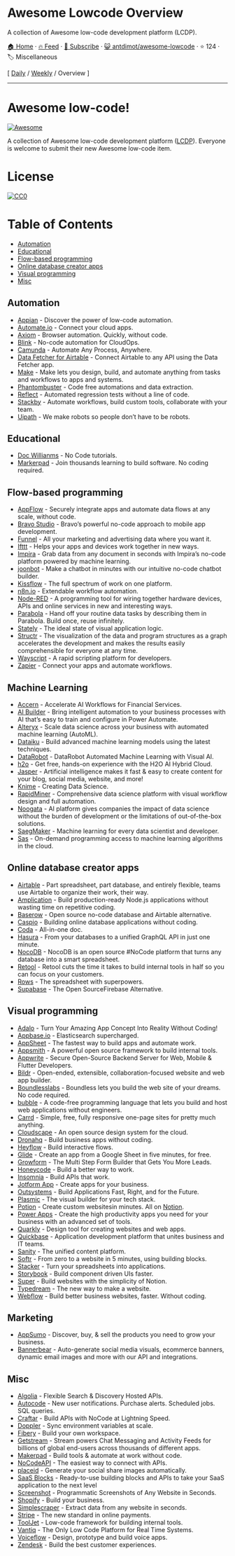 # Awesome Lowcode Overview

A collection of Awesome low-code development platform (LCDP).

[🏠 Home](/README.md) · [🔥 Feed](https://test.trackawesomelist.com/antdimot/awesome-lowcode/rss.xml) · [📮 Subscribe](https://trackawesomelist.us17.list-manage.com/subscribe?u=d2f0117aa829c83a63ec63c2f&id=36a103854c) · [😺 antdimot/awesome-lowcode](https://github.com/antdimot/awesome-lowcode/blob/master/README.md) · ⭐ 124 · 🏷️ Miscellaneous

[ [Daily](/content/antdimot/awesome-lowcode/README.md) / [Weekly](/content/antdimot/awesome-lowcode/week/README.md) / Overview ]

---

# Awesome low-code!

[![Awesome](https://cdn.rawgit.com/sindresorhus/awesome/d7305f38d29fed78fa85652e3a63e154dd8e8829/media/badge.svg)](https://github.com/antdimot/awesome-lowcode)

A collection of Awesome low-code development platform ([LCDP](https://en.wikipedia.org/wiki/Low-code_development_platform)).
Everyone is welcome to submit their new Awesome low-code item.

# License

[![CC0](https://licensebuttons.net/p/zero/1.0/88x31.png)](https://creativecommons.org/publicdomain/zero/1.0/)

# Table of Contents

*   [Automation](#automation)
*   [Educational](#educational)
*   [Flow-based programming](#flow-based-programming)
*   [Online database creator apps](#online-database-creator-apps)
*   [Visual programming](#visual-programming)
*   [Misc](#misc)

## Automation

*   [Appian](https://www.appian.com/) - Discover the power of low-code automation.
*   [Automate.io](https://automate.io) - Connect your cloud apps.
*   [Axiom](https://axiom.ai/) - Browser automation. Quickly, without code.
*   [Blink](https://www.blinkops.com) - No-code automation for CloudOps.
*   [Camunda](https://camunda.com/) - Automate Any Process, Anywhere.
*   [Data Fetcher for Airtable](https://datafetcher.com/) - Connect Airtable to any API using the Data Fetcher app.
*   [Make](https://www.make.com) - Make lets you design, build, and automate anything from tasks and workflows to apps and systems.
*   [Phantombuster](https://phantombuster.com/) - Code free automations and data extraction.
*   [Reflect](https://reflect.run/) - Automated regression tests without a line of code.
*   [Stackby](https://stackby.com/) - Automate workflows, build custom tools, collaborate with your team.
*   [Uipath](https://www.uipath.com/) - We make robots so people don’t have to be  robots.

## Educational

*   [Doc Willianms](https://www.youtube.com/channel/UCXv_CS0DaUVS25tFGkRALoA) - No Code tutorials.
*   [Markerpad](https://www.makerpad.co/) - Join thousands learning to build software. No coding required.

## Flow-based programming

*   [AppFlow](https://aws.amazon.com/appflow/) -  Securely integrate apps and automate data flows at any scale, without code.
*   [Bravo Studio](https://www.bravostudio.app/) - Bravo’s powerful no-code approach to mobile app development.
*   [Funnel](https://funnel.io/) - All your marketing and advertising data where you want it.
*   [Ifttt](https://ifttt.com/) - Helps your apps and devices work together in new ways.
*   [Impira](https://www.impira.com/) - Grab data from any document in seconds with Impira’s no-code platform powered by machine learning.
*   [joonbot](https://joonbot.com/) - Make a chatbot in minutes with our intuitive no-code chatbot builder.
*   [Kissflow](https://kissflow.com) - The full spectrum of work on one platform.
*   [n8n.io](https://n8n.io/) - Extendable workflow automation.
*   [Node-RED](https://nodered.org/) - A programming tool for wiring together hardware devices, APIs and online services in new and interesting ways.
*   [Parabola](https://parabola.io/) - Hand off your routine data tasks by describing them in Parabola. Build once, reuse infinitely.
*   [Stately](https://stately.ai/) - The ideal state of visual application logic.
*   [Structr](https://structr.com) - The visualization of the data and program structures as a graph accelerates the development and makes the results easily comprehensible for everyone at any time.
*   [Wayscript](https://wayscript.com) - A rapid scripting platform for developers.
*   [Zapier](https://zapier.com) - Connect your apps and automate workflows.

## Machine Learning

*   [Accern](https://accern.com) - Accelerate AI Workflows for Financial Services.
*   [AI Builder](https://flow.microsoft.com/en-us/ai-builder/) - Bring intelligent automation to your business processes with AI that’s easy to train and configure in Power Automate.
*   [Alteryx](https://www.alteryx.com/products/alteryx-platform/machine-learning) - Scale data science across your business with automated machine learning (AutoML).
*   [Dataiku](https://www.dataiku.com/product/key-capabilities/machine-learning) - Build advanced machine learning models using the latest techniques.
*   [DataRobot](https://www.datarobot.com/platform/visual-ai/) - DataRobot Automated Machine Learning with Visual AI.
*   [h2o](https://www.h2o.ai/) - Get free, hands-on experience with the H2O AI Hybrid Cloud.
*   [Jasper](https://www.jasper.ai/) - Artificial intelligence makes it fast & easy to create content for your blog, social media, website, and more!
*   [Knime](https://www.knime.com/knime-analytics-platform) - Creating Data Science.
*   [RapidMiner](https://rapidminer.com/products/studio/) - Comprehensive data science platform with visual workflow design and full automation.
*   [Noogata](https://noogata.com/) - AI platform gives companies the impact of data science without the burden of development or the limitations of out-of-the-box solutions.
*   [SaegMaker](https://aws.amazon.com/sagemaker/) - Machine learning for every data scientist and developer.
*   [Sas](https://www.sas.com/en_si/software/machine-learning-cloud.html) - On-demand programming access to machine learning algorithms in the cloud.

## Online database creator apps

*   [Airtable](https://airtable.com/) - Part spreadsheet, part database, and entirely flexible, teams use Airtable to organize their work, their way.
*   [Amplication](https://amplication.com/) - Build production-ready Node.js applications without wasting time on repetitive coding.
*   [Baserow](https://baserow.io/) - Open source no-code database and Airtable alternative.
*   [Caspio](https://www.caspio.com/) - Building online database applications without coding.
*   [Coda](https://coda.io/) - All-in-one doc.
*   [Hasura](https://hasura.io/) - From your databases to a unified GraphQL API in just one minute.
*   [NocoDB](https://nocodb.com/) - NocoDB is an open source #NoCode platform that turns any database into a smart spreadsheet.
*   [Retool](https://retool.com/) - Retool cuts the time it takes to build internal tools in half so you can focus on your customers.
*   [Rows](https://rows.com/) - The spreadsheet with superpowers.
*   [Supabase](https://supabase.com/) - The Open SourceFirebase Alternative.

## Visual programming

*   [Adalo](https://www.adalo.com/) - Turn Your Amazing App Concept Into Reality Without Coding!
*   [Appbase.io](https://www.appbase.io) - Elasticsearch supercharged.
*   [AppSheet](https://www.appsheet.com/) - The fastest way to build apps and automate work.
*   [Appsmith](https://www.appsmith.com/) - A powerful open source framework to build internal tools.
*   [Appwrite](https://appwrite.io/) - Secure Open-Source Backend Server for Web, Mobile & Flutter Developers.
*   [Bildr](https://www.bildr.com) - Open-ended, extensible, collaboration-focused website and web app builder.
*   [Boundlesslabs](https://www.boundlesslabs.com/) - Boundless lets you build the web site of your dreams. No code required.
*   [bubble](https://bubble.io/) - A code-free programming language that lets you build and host web applications without engineers.
*   [Carrd](https://carrd.co/) - Simple, free, fully responsive one-page sites for pretty much anything.
*   [Cloudscape](https://cloudscape.design/) - An open source design system for the cloud.
*   [Dronahq](https://www.dronahq.com) - Build business apps without coding.
*   [Heyflow](https://heyflow.app/) - Build interactive flows.
*   [Glide](https://www.glideapps.com/) - Create an app from a Google Sheet in five minutes, for free.
*   [Growform](https://www.growform.co/) - The Multi Step Form Builder that Gets You More Leads.
*   [Honeycode](https://www.honeycode.aws/) - Build a better way to work.
*   [Insomnia](https://insomnia.rest) - Build APIs that work.
*   [Jotform App](https://www.jotform.com/products/apps/) - Create apps for your business.
*   [Outsystems](https://www.outsystems.com/) - Build Applications Fast, Right, and for the Future.
*   [Plasmic](https://www.plasmic.app/) - The visual builder for your tech stack.
*   [Potion](https://www.potion.so/) - Create custom websitesin minutes. All on [Notion](https://www.notion.so/).
*   [Power Apps](https://powerapps.microsoft.com) - Create the high productivity apps you need for your business with an advanced set of tools.
*   [Quarkly](https://quarkly.io) - Design tool for creating websites and web apps.
*   [Quickbase](https://www.quickbase.com) - Application development platform that unites business and IT teams.
*   [Sanity](https://www.sanity.io/) - The unified content platform.
*   [Softr](https://www.softr.io) - From zero to a website in 5 minutes, using building blocks.
*   [Stacker](https://stacker.app) - Turn your spreadsheets into applications.
*   [Storybook](https://storybook.js.org) - Build component driven UIs faster.
*   [Super](https://super.so) - Build websites with the simplicity of Notion.
*   [Typedream](https://typedream.com) - The new way to make a website.
*   [Webflow](https://webflow.com) - Build better business websites, faster. Without coding.

## Marketing

*   [AppSumo](https://appsumo.com/) - Discover, buy, & sell the products you need to grow your business.
*   [Bannerbear](https://www.bannerbear.com/) - Auto-generate social media visuals, ecommerce banners, dynamic email images and more with our API and integrations.

## Misc

*   [Algolia](https://www.algolia.com/) - Flexible Search & Discovery Hosted APIs.
*   [Autocode](https://autocode.com) - New user notifications. Purchase alerts. Scheduled jobs. SQL queries.
*   [Craftar](https://www.craftar.io) - Build APIs with NoCode at Lightning Speed.
*   [Doppler](https://www.doppler.com/) - Sync environment variables at scale.
*   [Fibery](https://fibery.io) - Build your own workspace.
*   [Getstream](https://getstream.io) - Stream powers Chat Messaging and Activity Feeds for billions of global end-users across thousands of different apps.
*   [Makerpad](https://www.makerpad.co/) - Build tools & automate at work without code.
*   [NoCodeAPI](https://nocodeapi.com/) - The easiest way to connect with APIs.
*   [placeid](https://placid.app/) - Generate your social share images automatically.
*   [SaaS Blocks](https://saasblocks.io/) - Ready-to-use building blocks and APIs to take your SaaS application to the next level
*   [Screenshot](https://www.screenshotapi.net/) - Programmatic Screenshots of Any Website in Seconds.
*   [Shopify](https://shopify.com/) - Build your business.
*   [Simplescraper](https://simplescraper.io/) - Extract data from any website in seconds.
*   [Stripe](https://stripe.com) - The new standard in online payments.
*   [ToolJet](https://github.com/ToolJet/ToolJet) - Low-code framework for building internal tools.
*   [Vantiq](https://vantiq.com/) - The Only Low Code Platform for Real Time Systems.
*   [Voiceflow](https://www.voiceflow.com/) - Design, prototype and build voice apps.
*   [Zendesk](https://www.zendesk.com/) - Build the best customer experiences.

